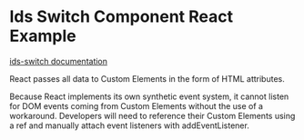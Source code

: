 # Ids Switch Component React Example

[ids-switch documentation](https://github.com/infor-design/enterprise-wc/blob/main/src/components/ids-switch/README.md)

React passes all data to Custom Elements in the form of HTML attributes.

Because React implements its own synthetic event system, it cannot listen for DOM events coming from Custom Elements without the use of a workaround. Developers will need to reference their Custom Elements using a ref and manually attach event listeners with addEventListener.
